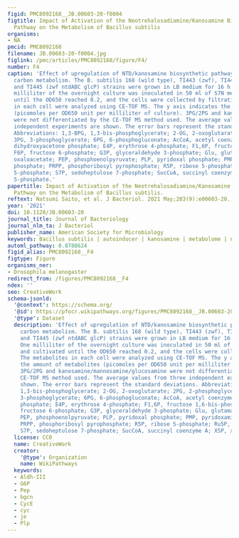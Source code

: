 ```yaml
---
figid: PMC8092168__JB.00603-20-f0004
figtitle: Impact of Activation of the Neotrehalosadiamine/Kanosamine Biosynthetic
  Pathway on the Metabolism of Bacillus subtilis
organisms:
- NA
pmcid: PMC8092168
filename: JB.00603-20-f0004.jpg
figlink: /pmc/articles/PMC8092168/figure/F4/
number: F4
caption: 'Effect of upregulation of NTD/kanosamine biosynthetic pathway on central
  carbon metabolism. The B. subtilis 168 (wild type), TI443 (zwf), TI444 (zwf glcP),
  and TI445 (zwf ntdABC glcP) strains were grown in LB medium for 16 h at 37°C. One
  milliliter of the overnight culture was inoculated in 50 ml of S7N medium and cultivated
  until the OD650 reached 0.2, and the cells were collected by filtration. The metabolites
  in each cell were analyzed using CE-TOF MS. The y axis indicates the amount of metabolites
  (picomoles per OD650 unit per milliliter of culture). 3PG/2PG and kanosamine/mannosamine/glucosamine
  were not differentiated by the CE-TOF MS method used. The average values from three
  independent experiments are shown. The error bars represent the standard deviations.
  Abbreviations: 1,3-BPG, 1,3-bis-phosphoglycerate; 2-OG, 2-oxoglutarate; 2PG, 2-phosphoglycerate;
  3PG, 3-phosphoglycerate; 6PG, 6-phosphogluconate; AcCoA, acetyl coenzyme A; DHAP,
  dihydroxyacetone phosphate; E4P, erythrose 4-phosphate; F1,6P, fructose 1,6-bis-phosphate;
  F6P, fructose 6-phosphate; G3P, glyceraldehyde 3-phosphate; Glu, glutamate; OAA,
  oxaloacetate; PEP, phosphoenolpyruvate; PLP, pyridoxal phosphate; PMP, pyridoxamine
  phosphate; PRPP, phosphoribosyl pyrophosphate; R5P, ribose 5-phosphate; Ru5P, ribulose
  5-phosphate; S7P, sedoheptulose 7-phosphate; SucCoA, succinyl coenzyme A; X5P, xylulose
  5-phosphate.'
papertitle: Impact of Activation of the Neotrehalosadiamine/Kanosamine Biosynthetic
  Pathway on the Metabolism of Bacillus subtilis.
reftext: Natsumi Saito, et al. J Bacteriol. 2021 May;203(9):e00603-20.
year: '2021'
doi: 10.1128/JB.00603-20
journal_title: Journal of Bacteriology
journal_nlm_ta: J Bacteriol
publisher_name: American Society for Microbiology
keywords: Bacillus subtilis | autoinducer | kanosamine | metabolome | neotrehalosadiamine
automl_pathway: 0.8788624
figid_alias: PMC8092168__F4
figtype: Figure
organisms_ner:
- Drosophila melanogaster
redirect_from: /figures/PMC8092168__F4
ndex: ''
seo: CreativeWork
schema-jsonld:
  '@context': https://schema.org/
  '@id': https://pfocr.wikipathways.org/figures/PMC8092168__JB.00603-20-f0004.html
  '@type': Dataset
  description: 'Effect of upregulation of NTD/kanosamine biosynthetic pathway on central
    carbon metabolism. The B. subtilis 168 (wild type), TI443 (zwf), TI444 (zwf glcP),
    and TI445 (zwf ntdABC glcP) strains were grown in LB medium for 16 h at 37°C.
    One milliliter of the overnight culture was inoculated in 50 ml of S7N medium
    and cultivated until the OD650 reached 0.2, and the cells were collected by filtration.
    The metabolites in each cell were analyzed using CE-TOF MS. The y axis indicates
    the amount of metabolites (picomoles per OD650 unit per milliliter of culture).
    3PG/2PG and kanosamine/mannosamine/glucosamine were not differentiated by the
    CE-TOF MS method used. The average values from three independent experiments are
    shown. The error bars represent the standard deviations. Abbreviations: 1,3-BPG,
    1,3-bis-phosphoglycerate; 2-OG, 2-oxoglutarate; 2PG, 2-phosphoglycerate; 3PG,
    3-phosphoglycerate; 6PG, 6-phosphogluconate; AcCoA, acetyl coenzyme A; DHAP, dihydroxyacetone
    phosphate; E4P, erythrose 4-phosphate; F1,6P, fructose 1,6-bis-phosphate; F6P,
    fructose 6-phosphate; G3P, glyceraldehyde 3-phosphate; Glu, glutamate; OAA, oxaloacetate;
    PEP, phosphoenolpyruvate; PLP, pyridoxal phosphate; PMP, pyridoxamine phosphate;
    PRPP, phosphoribosyl pyrophosphate; R5P, ribose 5-phosphate; Ru5P, ribulose 5-phosphate;
    S7P, sedoheptulose 7-phosphate; SucCoA, succinyl coenzyme A; X5P, xylulose 5-phosphate.'
  license: CC0
  name: CreativeWork
  creator:
    '@type': Organization
    name: WikiPathways
  keywords:
  - Aldh-III
  - G6P
  - Pep
  - bgcn
  - CycE
  - cyc
  - je
  - Plp
---
```

